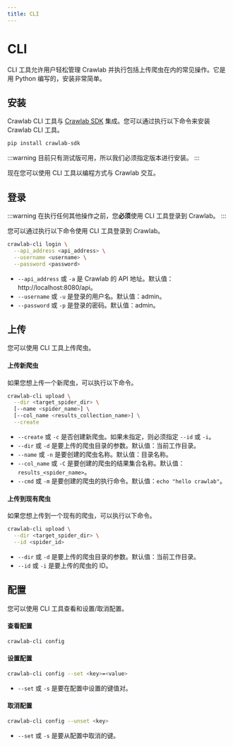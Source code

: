 ```yaml
---
title: CLI
---
```


# CLI

CLI 工具允许用户轻松管理 Crawlab 并执行包括上传爬虫在内的常见操作。它是用 Python 编写的，安装非常简单。

## 安装

Crawlab CLI 工具与 [Crawlab SDK](https://pypi.org/project/crawlab-sdk) 集成。您可以通过执行以下命令来安装 Crawlab CLI 工具。

```bash
pip install crawlab-sdk
```

:::warning
目前只有测试版可用，所以我们必须指定版本进行安装。
:::

现在您可以使用 CLI 工具以编程方式与 Crawlab 交互。

## 登录

:::warning
在执行任何其他操作之前，您**必须**使用 CLI 工具登录到 Crawlab。
:::

您可以通过执行以下命令使用 CLI 工具登录到 Crawlab。

```bash
crawlab-cli login \
  --api_address <api_address> \
  --username <username> \
  --password <password>
```

- `--api_address` 或 `-a` 是 Crawlab 的 API 地址。默认值：http://localhost:8080/api。
- `--username` 或 `-u` 是登录的用户名。默认值：admin。
- `--password` 或 `-p` 是登录的密码。默认值：admin。

## 上传

您可以使用 CLI 工具上传爬虫。

#### 上传新爬虫

如果您想上传一个新爬虫，可以执行以下命令。

```bash
crawlab-cli upload \
  --dir <target_spider_dir> \
  [--name <spider_name>] \
  [--col_name <results_collection_name>] \
  --create
```

- `--create` 或 `-c` 是否创建新爬虫。如果未指定，则必须指定 `--id` 或 `-i`。
- `--dir` 或 `-d` 是要上传的爬虫目录的参数。默认值：当前工作目录。
- `--name` 或 `-n` 是要创建的爬虫名称。默认值：目录名称。
- `--col_name` 或 `-C` 是要创建的爬虫的结果集合名称。默认值：`results_<spider_name>`。
- `--cmd` 或 `-m` 是要创建的爬虫的执行命令。默认值：`echo "hello crawlab"`。

#### 上传到现有爬虫

如果您想上传到一个现有的爬虫，可以执行以下命令。

```bash
crawlab-cli upload \
  --dir <target_spider_dir> \
  --id <spider_id>
```

- `--dir` 或 `-d` 是要上传的爬虫目录的参数。默认值：当前工作目录。
- `--id` 或 `-i` 是要上传的爬虫的 ID。

## 配置

您可以使用 CLI 工具查看和设置/取消配置。

#### 查看配置

```bash
crawlab-cli config
```

#### 设置配置

```bash
crawlab-cli config --set <key>=<value>
```

- `--set` 或 `-s` 是要在配置中设置的键值对。

#### 取消配置

```bash
crawlab-cli config --unset <key>
```

- `--set` 或 `-s` 是要从配置中取消的键。